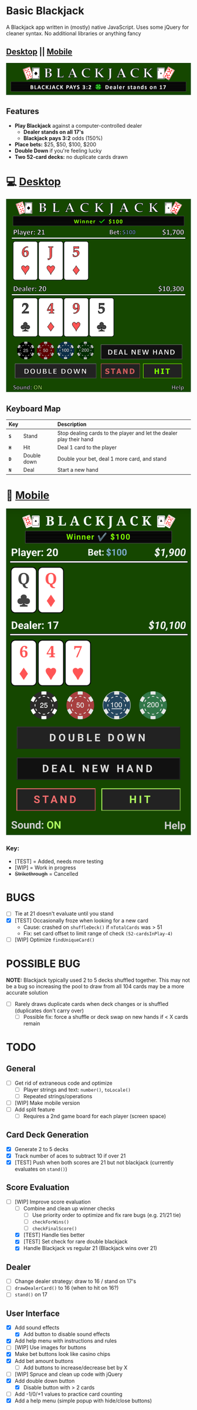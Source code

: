 # Basic Blackjack
A Blackjack app written in (mostly) native JavaScript. Uses some jQuery for cleaner syntax. No additional libraries or anything fancy

## [Desktop](https://ateadaze.github.io/blackjack) || [Mobile](https://ateadaze.github.io/blackjack/m)
![blackjack_banner](/blackjack/images/blackjack_banner.png)

## Features
* **Play Blackjack** against a computer-controlled dealer
  * **Dealer stands on all 17's**
  * **Blackjack pays 3:2** odds (150%)
* **Place bets:** $25, $50, $100, $200
* **Double Down** if you're feeling lucky
* **Two 52-card decks:** no duplicate cards drawn

# 💻 [Desktop](https://ateadaze.github.io/blackjack)
![blackjack_screenshot.png](/blackjack/images/blackjack_screenshot.png)

## Keyboard Map

Key|&nbsp;|Description
---|:--|:--
|**` S `**|Stand| Stop dealing cards to the player and let the dealer play their hand
|**` H `**|Hit| Deal 1 card to the player
|**` D `**|Double down| Double your bet, deal 1 more card, and stand
|**` N `**|Deal| Start a new hand

# 📱 [Mobile](https://ateadaze.github.io/blackjack/m/)
![mobile_screenshot](/blackjack/images/blackjack-mobile_screenshot.png)

### Key:
* [TEST] = Added, needs more testing
* [WIP] = Work in progress
* ~~Strikethrough~~ = Cancelled

# BUGS

* [ ] Tie at 21 doesn't evaluate until you stand
* [x] [TEST] Occasionally froze when looking for a new card
  * Cause: crashed on `shuffleDeck()` if `nTotalCards` was > 51
  * Fix: set card offset to limit range of check `(52-cardsInPlay-4)`
* [ ] [WIP] Optimize `findUniqueCard()`

# POSSIBLE BUG

**NOTE:** Blackjack typically used 2 to 5 decks shuffled together. This may not be a bug so increasing the pool to draw from all 104 cards may be a more accurate solution

* [ ] Rarely draws duplicate cards when deck changes or is shuffled (duplicates don't carry over)
  * [ ] Possible fix: force a shuffle or deck swap on new hands if < X cards remain

# TODO

## General
* [ ] Get rid of extraneous code and optimize
  * [ ] Player strings and text: `number()`, `toLocale()`
  * [ ] Repeated strings/operations
* [ ] [WIP] Make mobile version
* [ ] Add split feature
    * [ ] Requires a 2nd game board for each player (screen space)

## Card Deck Generation
* [x] Generate 2 to  5 decks
* [x] Track number of aces to subtract 10 if over 21
* [x] [TEST] Push when both scores are 21 but not blackjack (currently evaluates on `stand()`)

## Score Evaluation
* [ ] [WIP] Improve score evaluation
  * [ ] Combine and clean up winner checks
    * [ ] Use priority order to optimize and fix rare bugs (e.g. 21/21 tie)
    * [ ] `checkForWins()`
    * [ ] `checkFinalScore()`
  * [x] [TEST] Handle ties better
  * [x] [TEST] Set check for rare double blackjack
  * [x] Handle Blackjack vs regular 21 (Blackjack wins over 21)

## Dealer
* [ ] Change dealer strategy: draw to 16 / stand on 17's
 * [ ] `drawDealerCard()` to 16 (when to hit on 16?)
* [ ] `stand()` on 17

## User Interface
* [x] Add sound effects
  * [x] Add button to disable sound effects
* [x] Add help menu with instructions and rules
* [ ] [WIP] Use images for buttons
* [x] Make bet buttons look like casino chips
* [x] Add bet amount buttons
  * [ ] Add buttons to increase/decrease bet by X
* [ ] [WIP] Spruce and clean up code with jQuery
* [x] Add double down button
  * [x] Disable button with > 2 cards
* [ ] Add -1/0/+1 values to practice card counting
* [x] Add a help menu (simple popup with hide/close buttons)
